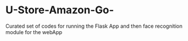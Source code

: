 # U-Store-Amazon-Go-
Curated set of codes for running the Flask App and then face recognition module for the webApp
